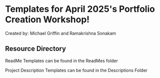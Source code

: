 # Templates for April 2025's Portfolio Creation Workshop!
Created by: Michael Griffin and Ramakrishna Sonakam
## Resource Directory
ReadMe Templates can be found in the ReadMes folder

Project Description Templates can be found in the Descriptions Folder


